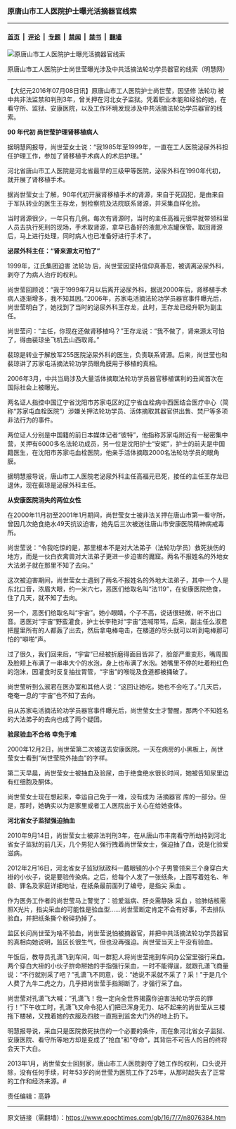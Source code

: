 ### 原唐山市工人医院护士曝光活摘器官线索

---

#### [首页](../../../..?n8076384) &nbsp;|&nbsp; [评论](../../../../../epoch-comment?n8076384) &nbsp;|&nbsp; [专题](../../../../../epoch-special?n8076384) &nbsp;|&nbsp; [禁闻](../../../../../epoch-news?n8076384) &nbsp;|&nbsp; [禁书](../../../../../books?n8076384) &nbsp;|&nbsp; [翻墙](https://github.com/gfw-breaker/nogfw/blob/master/README.md?n8076384)


<div><img alt="原唐山市工人医院护士曝光活摘器官线索" class="attachment-djy_600_400 size-djy_600_400 wp-post-image" src="https://i.epochtimes.com/assets/uploads/2016/07/2010-5-31-minghui-persecution-201817-0-ss-e1467909075259.jpg"/>
<div class="caption">
 <p>
  原唐山市工人医院护士尚世莹曝光涉及中共活摘法轮功学员器官的线索（明慧网）
 </p>
</div></div><hr/><div class="post_content" id="artbody" itemprop="articleBody">
 <!-- article content begin -->
 <p>
  【大纪元2016年07月08日讯】原唐山市工人医院护士尚世莹，因坚修
  <ok href="https://www.epochtimes.com/gb/tag/%E6%B3%95%E8%BD%AE%E5%8A%9F.html">
   法轮功
  </ok>
  被中共非法监禁和判刑3年，曾关押在河北女子监狱。凭着职业本能和经验的她，在看守所、监狱、安康医院，以及工作环境发现涉及中共活摘法轮功学员器官的线索。
 </p>
 <p>
  <strong>
   90
  </strong>
  <strong>
   年代初
  </strong>
  <strong>
   尚世莹护理肾移植病人
  </strong>
 </p>
 <p>
  据明慧网报导，尚世莹女士说：“我1985年至1999年，一直在工人医院泌尿外科担任护理工作，参加了肾移植手术病人的术后护理。”
 </p>
 <p>
  河北省唐山市工人医院是河北省最早的三级甲等医院，泌尿外科在1990年代初，就开展了肾移植手术。
 </p>
 <p>
  据尚世莹女士了解，90年代初开展肾移植手术的肾源，来自于死囚犯，是由来自于军队转业的医生王存龙，到检察院及法院联系肾源，并采集血样化验。
 </p>
 <p>
  当时肾源很少，一年只有几例。每次有肾源时，当时的主任高福元很早就带领科里人员去执行死刑的现场，手术取肾源，拿早已备好的液氮冷冻罐保管。取回肾源后，马上进行处理，同时病人也已准备好进行手术了。
 </p>
 <p>
  <strong>
   泌尿外科主任：“肾来源太可怕了”
  </strong>
 </p>
 <p>
  1999年，江氏集团迫害
  <ok href="https://www.epochtimes.com/gb/tag/%E6%B3%95%E8%BD%AE%E5%8A%9F.html">
   法轮功
  </ok>
  后，尚世莹因坚持信仰真善忍，被调离泌尿外科，剥夺了为病人治疗的权利。
 </p>
 <p>
  尚世莹回顾说：“我于1999年7月以后离开泌尿外科，据说2000年后，肾移植手术病人逐渐增多，我不知其因。”2006年，苏家屯活摘法轮功学员器官事件曝光后，尚世莹明白了，她找到了当时的泌尿外科王存龙，此时，王存龙已经升职为副主任。
 </p>
 <p>
  尚世莹问：“主任，你现在还做肾移植吗？”王存龙说：“我不做了，肾来源太可怕了，得由裴琼坐飞机去山西取肾。”
 </p>
 <p>
  裴琼是转业于解放军255医院泌尿外科的医生，负责联系肾源。后来，尚世莹也和裴琼讲了苏家屯活摘法轮功学员眼角膜用于移植的真相。
 </p>
 <p>
  2006年3月，中共当局涉及大量活体摘取法轮功学员器官移植谋利的丑闻首次在国际社会上被曝光。
 </p>
 <p>
  两名证人指控中国辽宁省沈阳市苏家屯区的辽宁省血栓病中西医结合医疗中心（简称“苏家屯血栓医院”）涉嫌关押法轮功学员、活体摘取其器官供出售、焚尸等多项非法行为的事件。
 </p>
 <p>
  两位证人分别是中国籍的前日本媒体记者“彼特”，他指称苏家屯附近有一秘密集中营，关押有6000多名法轮功成员，另一位是沈阳护士“安妮”，护士的前夫是中国籍医生，在沈阳市苏家屯血栓医院，他亲手活体摘取2000名法轮功学员的眼角膜。
 </p>
 <p>
  据明慧报导说，唐山市工人医院老泌尿外科主任高福元已死，接任的主任王存龙已退休，现在裴琼是泌尿外科主任。
 </p>
 <p>
  <strong>
   从安康医院消失的两位女性
  </strong>
 </p>
 <p>
  在2000年11月初至2001年1月期间，尚世莹女士被非法关押在唐山市第一看守所，曾因几次绝食绝水49天抗议迫害，她先后三次被送往唐山市安康医院精神病戒毒所。
 </p>
 <p>
  尚世莹说：“令我吃惊的是，那里根本不是对大法弟子（法轮功学员）救死扶伤的地方，而是一伙白衣禽兽对大法弟子更进一步迫害的魔窟。两名不报姓名的外地女大法弟子就在那里不知了去向。”
 </p>
 <p>
  这次被迫害期间，尚世莹女士遇到了两名不报姓名的外地大法弟子，其中一个人是东北口音，浓眉大眼，约一米六七，恶医们给取名叫“法119”，在安康医院绝食，住了几天，就不知了去向。
 </p>
 <p>
  另一个，恶医们给取名叫“宇宙”。她小眼睛，个子不高，说话很轻微，听不出口音。恶医对“宇宙”野蛮灌食，护士长李艳对“宇宙”连喊带骂，后来，副主任么淑君把屋里所有的人都轰了出去，然后拿电棒电击，在楼道的尽头就可以听到电棒那可怕的“噼啪”声。
 </p>
 <p>
  过了很久，我们回来后，“宇宙”已经被折磨得面目皆非了，脸部严重变形，嘴周围及脸颊上布满了一串串大个的水泡，身上也布满了水泡。她嘴里不停的吐着粉红色的泡沫，因灌食时反复抽拉胃管，“宇宙”的喉咙及食道都被捅破了。
 </p>
 <p>
  尚世莹听到么淑君在医办室和其他人说：“这回让她吃，她也不会吃了。”几天后，奄奄一息的“宇宙”也不知了去向。
 </p>
 <p>
  自从苏家屯活摘法轮功学员器官事件曝光后，尚世莹女士才警醒，那两个不知姓名的大法弟子的去向也成了两个疑团。
 </p>
 <p>
  <strong>
   验尿验血不合格
  </strong>
  <strong>
   幸免于难
  </strong>
 </p>
 <p>
  2000年12月2日，尚世莹第二次被送去安康医院。一天在病房的小黑板上，尚世莹女士看到“尚世莹院外抽血”的字样。
 </p>
 <p>
  第二天早晨，尚世莹女士被抽血及验尿，由于绝食绝水很长时间，她被告知尿里边有红细胞及酮体。
 </p>
 <p>
  尚世莹女士现在想起来，幸运自己免于一难，没有成为
  <ok href="https://www.epochtimes.com/gb/tag/%E6%B4%BB%E6%91%98%E5%99%A8%E5%AE%98.html">
   活摘器官
  </ok>
  库的一部分。但是，那时，她确实以为是家里或者工人医院出于关心在给她查体。
 </p>
 <p>
  <strong>
   河北省女子监狱强迫抽血
  </strong>
 </p>
 <p>
  2010年9月14日，尚世莹女士被非法判刑3年，在从唐山市丰南看守所劫持到河北省女子监狱的前几天，几个男犯人强行拽着尚世莹女士，强迫抽了血，说是化验爱滋病。
 </p>
 <p>
  2012年2月16日，河北省女子监狱狱政科一戴眼镜的小个子男警领来三个身穿白大褂的小伙子，说是要验传染病。之后，给每个人发了一张纸条，上面写着姓名、年龄、罪名及家庭详细地址，在纸条最前面列了编号，是指尖
  <ok href="https://www.epochtimes.com/gb/tag/%E9%87%87%E8%A1%80.html">
   采血
  </ok>
  。
 </p>
 <p>
  作为医务工作者的尚世莹马上警觉了：验爱滋病、肝炎需静脉
  <ok href="https://www.epochtimes.com/gb/tag/%E9%87%87%E8%A1%80.html">
   采血
  </ok>
  ，验肺结核需照X光片，指尖采血的可能性是验血型……尚世莹断定肯定不会有好事，不去排队验血，并把纸条撕个粉碎扔掉了。
 </p>
 <p>
  监区长问尚世莹为啥不验血，尚世莹说怕被摘器官，并把中共活摘法轮功学员器官的真相向她说明，监区长很生气，但也没再强迫。尚世莹当天上午没有验血。
 </p>
 <p>
  午饭后，教导员孔潇飞到车间，叫一群犯人将尚世莹拖到车间办公室里强行采血。两个穿白大褂的小伙子拚命掰她的手指强行采血，一时不能得逞，就跟孔潇飞商量说：“不行就别采了吧？”孔潇飞不同意，说：“她说不采就不采了？采！”于是几个人费了九牛二虎之力，几乎把尚世莹手指掰断了，才强行采了血。
 </p>
 <p>
  尚世莹对孔潇飞大喊：“孔潇飞！我一定向全世界揭露你迫害法轮功学员的罪行！”下午收工时，孔潇飞又命令犯人们把已浑身无力、站不起来的尚世莹从三楼拖下楼梯，又拽着她的衣服及四肢一直拖到监舍大门外的地上扔下。
 </p>
 <p>
  明慧报导说，采血只是医院救死扶伤的一个必要的条件，而在象河北省女子监狱、安康医院、看守所等地方却是变成了“抢血”和“夺命”，其背后不可告人的目的终将会天下大白。
 </p>
 <p>
  2013年1月，尚世莹女士回到家，唐山市工人医院剥夺了她工作的权利，口头说开除，没有任何手续，时年53岁的尚世莹为医院工作了25年，从那时起失去了正常的工作和经济来源。#
 </p>
 <p>
  责任编辑：高静
 </p>
 <!-- article content end -->
 <div id="below_article_ad">
 </div>
</div>


---

原文链接（需翻墙）：https://www.epochtimes.com/gb/16/7/7/n8076384.htm